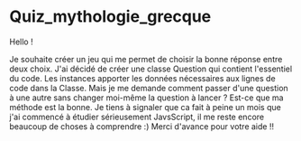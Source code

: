 # Quiz_mythologie_grecque

Hello !

Je souhaite créer un jeu qui me permet de choisir la bonne réponse entre deux choix.
J'ai décidé de créer une classe Question qui contient l'essentiel du code. Les instances apporter les données nécessaires aux lignes de code dans la Classe. Mais je me demande comment passer d'une question à une autre sans changer moi-même la question à lancer ? Est-ce que ma méthode est la bonne.
Je tiens à signaler que ca fait à peine un mois que j'ai commencé à étudier sérieusement JavsScript, il me reste encore beaucoup de choses à comprendre :)
Merci d'avance pour votre aide !!

